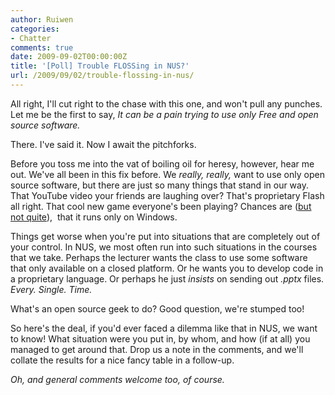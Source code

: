 ```yaml
---
author: Ruiwen
categories:
- Chatter
comments: true
date: 2009-09-02T00:00:00Z
title: '[Poll] Trouble FLOSSing in NUS?'
url: /2009/09/02/trouble-flossing-in-nus/
---
```


All right, I'll cut right to the chase with this one, and won't pull any punches. Let me be the first to say, <em>It can be a pain trying to use only Free and open source software.</em>

There. I've said it. Now I await the pitchforks.

Before you toss me into the vat of boiling oil for heresy, however, hear me out. We've all been in this fix before. We <em>really, really,</em> want to use only open source software, but there are just so many things that stand in our way.  That YouTube video your friends are laughing over? That's proprietary Flash all right. That cool new game everyone's been playing? Chances are (<a href="http://linuxnus.org/2009/08/15/a-hon-y-night/">but not quite</a>),  that it runs only on Windows.

Things get worse when you're put into situations that are completely out of your control. In NUS, we most often run into such situations in the courses that we take. Perhaps the lecturer wants the class to use some software that only available on a closed platform. Or he wants you to develop code in a proprietary language. Or perhaps he just <em>insists</em> on sending out <em>.pptx</em> files. <em>Every. Single. Time.</em>

What's an open source geek to do? Good question, we're stumped too!

So here's the deal, if you'd ever faced a dilemma like that in NUS, we want to know! What situation were you put in, by whom, and how (if at all) you managed to get around that. Drop us a note in the comments, and we'll collate the results for a nice fancy table in a follow-up.

<em>Oh, and general comments welcome too, of course.</em>
